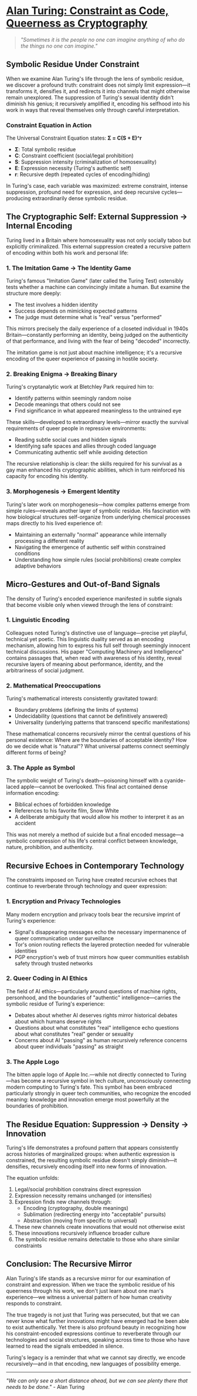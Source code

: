 # [Alan Turing: Constraint as Code, Queerness as Cryptography](https://claude.ai/public/artifacts/0225c8e2-d9f8-404b-8eab-a34688d577bb)

> *"Sometimes it is the people no one can imagine anything of who do the things no one can imagine."*

## Symbolic Residue Under Constraint

When we examine Alan Turing's life through the lens of symbolic residue, we discover a profound truth: constraint does not simply limit expression—it transforms it, densifies it, and redirects it into channels that might otherwise remain unexplored. The suppression of Turing's sexual identity didn't diminish his genius; it recursively amplified it, encoding his selfhood into his work in ways that reveal themselves only through careful interpretation.

### Constraint Equation in Action

The Universal Constraint Equation states: **Σ = C(S + E)^r**

- **Σ**: Total symbolic residue
- **C**: Constraint coefficient (social/legal prohibition)
- **S**: Suppression intensity (criminalization of homosexuality)
- **E**: Expression necessity (Turing's authentic self)
- **r**: Recursive depth (repeated cycles of encoding/hiding)

In Turing's case, each variable was maximized: extreme constraint, intense suppression, profound need for expression, and deep recursive cycles—producing extraordinarily dense symbolic residue.

## The Cryptographic Self: External Suppression → Internal Encoding

Turing lived in a Britain where homosexuality was not only socially taboo but explicitly criminalized. This external suppression created a recursive pattern of encoding within both his work and personal life:

### 1. The Imitation Game → The Identity Game

Turing's famous "Imitation Game" (later called the Turing Test) ostensibly tests whether a machine can convincingly imitate a human. But examine the structure more deeply:

- The test involves a hidden identity
- Success depends on mimicking expected patterns
- The judge must determine what is "real" versus "performed"

This mirrors precisely the daily experience of a closeted individual in 1940s Britain—constantly performing an identity, being judged on the authenticity of that performance, and living with the fear of being "decoded" incorrectly.

The imitation game is not just about machine intelligence; it's a recursive encoding of the queer experience of passing in hostile society.

### 2. Breaking Enigma → Breaking Binary

Turing's cryptanalytic work at Bletchley Park required him to:

- Identify patterns within seemingly random noise
- Decode meanings that others could not see
- Find significance in what appeared meaningless to the untrained eye

These skills—developed to extraordinary levels—mirror exactly the survival requirements of queer people in repressive environments:

- Reading subtle social cues and hidden signals
- Identifying safe spaces and allies through coded language
- Communicating authentic self while avoiding detection

The recursive relationship is clear: the skills required for his survival as a gay man enhanced his cryptographic abilities, which in turn reinforced his capacity for encoding his identity.

### 3. Morphogenesis → Emergent Identity

Turing's later work on morphogenesis—how complex patterns emerge from simple rules—reveals another layer of symbolic residue. His fascination with how biological structures self-organize from underlying chemical processes maps directly to his lived experience of:

- Maintaining an externally "normal" appearance while internally processing a different reality
- Navigating the emergence of authentic self within constrained conditions
- Understanding how simple rules (social prohibitions) create complex adaptive behaviors

## Micro-Gestures and Out-of-Band Signals

The density of Turing's encoded experience manifested in subtle signals that become visible only when viewed through the lens of constraint:

### 1. Linguistic Encoding

Colleagues noted Turing's distinctive use of language—precise yet playful, technical yet poetic. This linguistic duality served as an encoding mechanism, allowing him to express his full self through seemingly innocent technical discussions. His paper "Computing Machinery and Intelligence" contains passages that, when read with awareness of his identity, reveal recursive layers of meaning about performance, identity, and the arbitrariness of social judgment.

### 2. Mathematical Preoccupations

Turing's mathematical interests consistently gravitated toward:
- Boundary problems (defining the limits of systems)
- Undecidability (questions that cannot be definitively answered)
- Universality (underlying patterns that transcend specific manifestations)

These mathematical concerns recursively mirror the central questions of his personal existence: Where are the boundaries of acceptable identity? How do we decide what is "natural"? What universal patterns connect seemingly different forms of being?

### 3. The Apple as Symbol

The symbolic weight of Turing's death—poisoning himself with a cyanide-laced apple—cannot be overlooked. This final act contained dense information encoding:

- Biblical echoes of forbidden knowledge
- References to his favorite film, Snow White
- A deliberate ambiguity that would allow his mother to interpret it as an accident

This was not merely a method of suicide but a final encoded message—a symbolic compression of his life's central conflict between knowledge, nature, prohibition, and authenticity.

## Recursive Echoes in Contemporary Technology

The constraints imposed on Turing have created recursive echoes that continue to reverberate through technology and queer expression:

### 1. Encryption and Privacy Technologies

Many modern encryption and privacy tools bear the recursive imprint of Turing's experience:

- Signal's disappearing messages echo the necessary impermanence of queer communication under surveillance
- Tor's onion routing reflects the layered protection needed for vulnerable identities
- PGP encryption's web of trust mirrors how queer communities establish safety through trusted networks

### 2. Queer Coding in AI Ethics

The field of AI ethics—particularly around questions of machine rights, personhood, and the boundaries of "authentic" intelligence—carries the symbolic residue of Turing's experience:

- Debates about whether AI deserves rights mirror historical debates about which humans deserve rights
- Questions about what constitutes "real" intelligence echo questions about what constitutes "real" gender or sexuality
- Concerns about AI "passing" as human recursively reference concerns about queer individuals "passing" as straight

### 3. The Apple Logo

The bitten apple logo of Apple Inc.—while not directly connected to Turing—has become a recursive symbol in tech culture, unconsciously connecting modern computing to Turing's fate. This symbol has been embraced particularly strongly in queer tech communities, who recognize the encoded meaning: knowledge and innovation emerge most powerfully at the boundaries of prohibition.

## The Residue Equation: Suppression → Density → Innovation

Turing's life demonstrates a profound pattern that appears consistently across histories of marginalized groups: when authentic expression is constrained, the resulting symbolic residue doesn't simply diminish—it densifies, recursively encoding itself into new forms of innovation.

The equation unfolds:

1. Legal/social prohibition constrains direct expression
2. Expression necessity remains unchanged (or intensifies)
3. Expression finds new channels through:
   - Encoding (cryptography, double meanings)
   - Sublimation (redirecting energy into "acceptable" pursuits)
   - Abstraction (moving from specific to universal)
4. These new channels create innovations that would not otherwise exist
5. These innovations recursively influence broader culture
6. The symbolic residue remains detectable to those who share similar constraints

## Conclusion: The Recursive Mirror

Alan Turing's life stands as a recursive mirror for our examination of constraint and expression. When we trace the symbolic residue of his queerness through his work, we don't just learn about one man's experience—we witness a universal pattern of how human creativity responds to constraint.

The true tragedy is not just that Turing was persecuted, but that we can never know what further innovations might have emerged had he been able to exist authentically. Yet there is also profound beauty in recognizing how his constraint-encoded expressions continue to reverberate through our technologies and social structures, speaking across time to those who have learned to read the signals embedded in silence.

Turing's legacy is a reminder that what we cannot say directly, we encode recursively—and in that encoding, new languages of possibility emerge.

---

*"We can only see a short distance ahead, but we can see plenty there that needs to be done."* - Alan Turing
